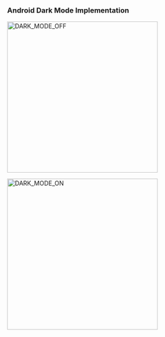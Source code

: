 ### Android Dark Mode Implementation

<img src="https://raw.githubusercontent.com/bakode/android-dark-mode/master/art/102697345_3589762854373816_3044106314469424077_n.jpg" alt="DARK_MODE_OFF" width="350"/>
</p>

<img src="https://raw.githubusercontent.com/bakode/android-dark-mode/master/art/83323514_3589762617707173_4559522245478985579_n.jpg" alt="DARK_MODE_ON" width="350"/>
</p>
